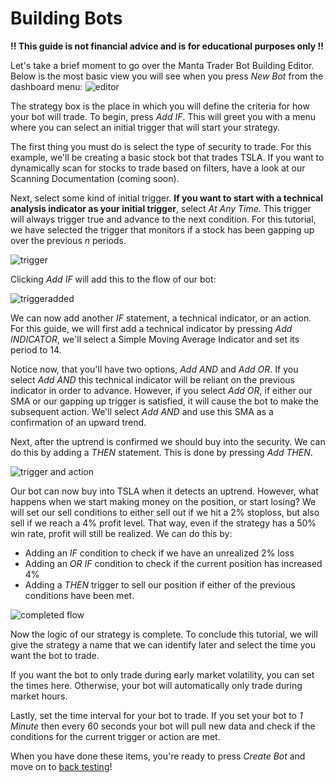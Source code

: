 # Building Bots

**!! This guide is not financial advice and is for educational purposes only !!**

Let's take a brief moment to go over the Manta Trader Bot Building Editor. 
Below is the most basic view you will see when you press *New Bot* from the dashboard menu: 
![editor](https://github.com/Manta-AI/Manta-Docs/raw/master/src/imgs/editor.png)


The strategy box is the place in which you will define the criteria for how your bot will trade. To begin, press *Add IF*. This will greet you with a menu 
where you can select an initial trigger that will start your strategy.

The first thing you must do is select the type of security to trade. For this example, we'll be creating a basic stock bot that trades TSLA.
If you want to dynamically scan for stocks to trade based on filters, have a look at our Scanning Documentation (coming soon). 

Next, select some kind of initial trigger. **If you want to start with a technical analysis indicator as your initial trigger**, select *At Any Time*. This trigger will always
trigger true and advance to the next condition. For this tutorial, we have selected the trigger that monitors if a stock has been gapping up over the previous *n* periods.


![trigger](https://github.com/Manta-AI/Manta-Docs/raw/master/src/imgs/trigger.png)

Clicking *Add IF* will add this to the flow of our bot: 

![triggeradded](https://github.com/Manta-AI/Manta-Docs/raw/master/src/imgs/triggeradded.png)

We can now add another *IF* statement, a technical indicator, or an action. For this guide, we will first add a technical indicator by pressing 
*Add INDICATOR*, we'll select a Simple Moving Average Indicator and set its period to 14. 

Notice now, that you'll have two options, *Add AND* and *Add OR*. If you select *Add AND* this technical indicator will be reliant on the previous indicator 
in order to advance. However, if you select *Add OR*, if either our SMA or our gapping up trigger is satisfied, it will cause the bot to make the subsequent
action. We'll select *Add AND* and use this SMA as a confirmation of an upward trend.

Next, after the uptrend is confirmed we should buy into the security. We can do this by adding a *THEN* statement. This is done by pressing *Add THEN*. 

![trigger and action](https://github.com/Manta-AI/Manta-Docs/raw/master/src/imgs/triggerandaction.png)

Our bot can now buy into TSLA when it detects an uptrend. However, what happens when we start making money on the position, or start losing? We will set our 
sell conditions to either sell out if we hit a 2% stoploss, but also sell if we reach a 4% profit level. That way, even if the strategy has a 50% win rate, profit
will still be realized. We can do this by:

- Adding an *IF* condition to check if we have an unrealized 2% loss
- Adding an *OR IF* condition to check if the current position has increased 4% 
- Adding a *THEN* trigger to sell our position if either of the previous conditions have been met. 

![completed flow](https://github.com/Manta-AI/Manta-Docs/raw/master/src/imgs/completedflow.png)


Now the logic of our strategy is complete. To conclude this tutorial, we will give the strategy a name that we can identify later and select the time you want 
the bot to trade. 

If you want the bot to only trade during early market volatility, you can set the times here. Otherwise, your bot will automatically only trade during market hours.

Lastly, set the time interval for your bot to trade. If you set your bot to *1 Minute* then every 60 seconds your bot will pull new data and 
check if the conditions for the current trigger or action are met. 

When you have done these items, you're ready to press *Create Bot* and move on to [back testing](https://github.com/Manta-AI/Manta-Docs/blob/master/pages/backtesting.md)!
